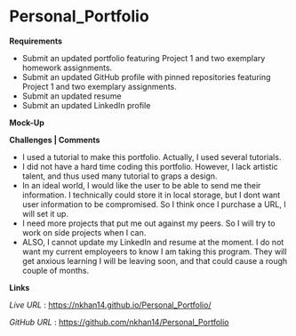 # Personal_Portfolio

**Requirements**

* Submit an updated portfolio featuring Project 1 and two exemplary homework assignments.
* Submit an updated GitHub profile with pinned repositories featuring Project 1 and two exemplary assignments.
* Submit an updated resume
* Submit an updated LinkedIn profile

**Mock-Up**

**Challenges | Comments**

* I used a tutorial to make this portfolio. Actually, I used several tutorials.
* I did not have a hard time coding this portfolio. However, I lack artistic talent, 
and thus used many tutorial to graps a design.
* In an ideal world, I would like the user to be able to send me their information. I technically could store it 
in local storage, but I dont want user information to be compromised. So I think once I purchase a URL, I will set it up.
* I need more projects that put me out against my peers. So I will try to work on side projects when I can.
* ALSO, I cannot update my LinkedIn and resume at the moment. I do not want my current employeers to know I am taking this 
program. They will get anxious learning I will be leaving soon, and that could cause a rough couple of months. 

**Links**

*Live URL* : https://nkhan14.github.io/Personal_Portfolio/

*GitHub URL* : https://github.com/nkhan14/Personal_Portfolio